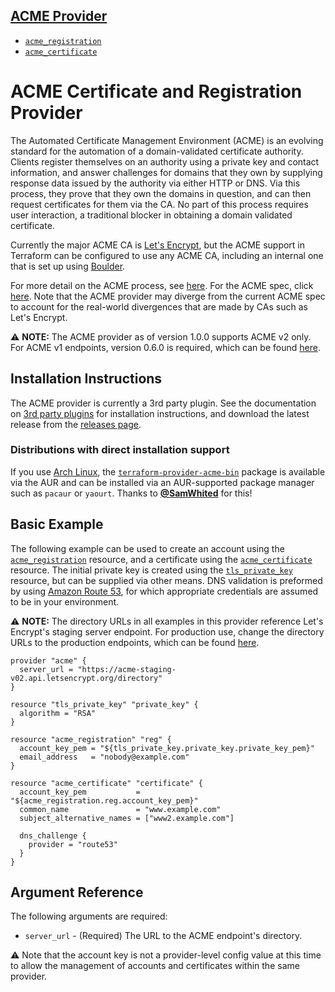 ## [ACME Provider](README.md)

* [`acme_registration`](resource_acme_registration.md)
* [`acme_certificate`](resource_acme_certificate.md)

# ACME Certificate and Registration Provider

The Automated Certificate Management Environment (ACME) is an evolving standard
for the automation of a domain-validated certificate authority. Clients register
themselves on an authority using a private key and contact information, and
answer challenges for domains that they own by supplying response data issued by
the authority via either HTTP or DNS. Via this process, they prove that they own
the domains in question, and can then request certificates for them via the CA.
No part of this process requires user interaction, a traditional blocker in
obtaining a domain validated certificate.

Currently the major ACME CA is [Let's Encrypt][lets-encrypt], but the ACME
support in Terraform can be configured to use any ACME CA, including an internal
one that is set up using [Boulder][boulder-gh].

[lets-encrypt]: https://letsencrypt.org
[boulder-gh]: https://github.com/letsencrypt/boulder

For more detail on the ACME process, see [here][lets-encrypt-how-it-works]. For
the ACME spec, click [here][about-acme]. Note that the ACME provider may diverge
from the current ACME spec to account for the real-world divergences that are
made by CAs such as Let's Encrypt.

[lets-encrypt-how-it-works]: https://letsencrypt.org/how-it-works/
[about-acme]: https://ietf-wg-acme.github.io/acme/draft-ietf-acme-acme.html

:warning: **NOTE:** The ACME provider as of version 1.0.0 supports ACME v2 only.
For ACME v1 endpoints, version 0.6.0 is required, which can be found
[here][release-v0.6.0].

[release-v0.6.0]: https://github.com/vancluever/terraform-provider-acme/releases/tag/v0.6.0

## Installation Instructions

The ACME provider is currently a 3rd party plugin. See the documentation on [3rd
party plugins][3rd-party-plugins] for installation instructions, and download
the latest release from the [releases page][releases-page].

[3rd-party-plugins]: https://www.terraform.io/docs/configuration/providers.html#third-party-plugins
[releases-page]: https://github.com/vancluever/terraform-provider-acme/releases

### Distributions with direct installation support

If you use [Arch Linux][arch-linux], the
[`terraform-provider-acme-bin`][terraform-provider-acme-bin-arch] package is
available via the AUR and can be installed via an AUR-supported package manager
such as `pacaur` or `yaourt`. Thanks to [**@SamWhited**][samwhited-gh] for this!

[arch-linux]: https://www.archlinux.org/
[terraform-provider-acme-bin-arch]: https://aur.archlinux.org/packages/terraform-provider-acme-bin/
[samwhited-gh]: https://github.com/SamWhited

## Basic Example

The following example can be used to create an account using the
[`acme_registration`](resource_acme_registration.md) resource, and a certificate
using the [`acme_certificate`](resource_acme_certificate.md) resource. The
initial private key is created using the
[`tls_private_key`][resource-tls-private-key] resource, but can be supplied via
other means. DNS validation is preformed by using [Amazon Route 53][aws-route-53],
for which appropriate credentials are assumed to be in your environment.

[resource-tls-private-key]: https://www.terraform.io/docs/providers/tls/r/private_key.html
[aws-route-53]: https://aws.amazon.com/route53/

:warning: **NOTE:** The directory URLs in all examples in this provider
reference Let's Encrypt's staging server endpoint. For production use, change
the directory URLs to the production endpoints, which can be found
[here][lets-encrypt-endpoints].

[lets-encrypt-endpoints]: https://letsencrypt.org/docs/acme-protocol-updates/

```hcl
provider "acme" {
  server_url = "https://acme-staging-v02.api.letsencrypt.org/directory"
}

resource "tls_private_key" "private_key" {
  algorithm = "RSA"
}

resource "acme_registration" "reg" {
  account_key_pem = "${tls_private_key.private_key.private_key_pem}"
  email_address   = "nobody@example.com"
}

resource "acme_certificate" "certificate" {
  account_key_pem           = "${acme_registration.reg.account_key_pem}"
  common_name               = "www.example.com"
  subject_alternative_names = ["www2.example.com"]

  dns_challenge {
    provider = "route53"
  }
}
```

## Argument Reference

The following arguments are required:

* `server_url` - (Required) The URL to the ACME endpoint's directory.

:warning: Note that the account key is not a provider-level config value at this
time to allow the management of accounts and certificates within the same
provider.
